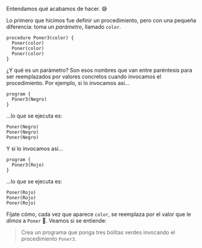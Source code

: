 Entendamos qué acabamos de hacer. :sweat_smile:

Lo primero que hicimos fue definir un procedimiento, pero con una pequeña diferencia: toma un _parámetro_, llamado `color`.

```gobstones
procedure Poner3(color) {
  Poner(color)
  Poner(color)
  Poner(color)
}
```

¿Y qué es un parámetro? Son esos nombres que van entre paréntesis para ser reemplazados por valores concretos cuando invocamos el procedimiento. Por ejemplo, si lo invocamos así...

```gobstones
program {
  Poner3(Negro)
}
```

...lo que se ejecuta es:

```gobstones
Poner(Negro)
Poner(Negro)
Poner(Negro)
```

Y si lo invocamos así...

```gobstones
program {
  Poner3(Rojo)
}
```

...lo que se ejecuta es:

```gobstones
Poner(Rojo)
Poner(Rojo)
Poner(Rojo)
```

Fíjate cómo, cada vez que aparece `color`, se reemplaza por el valor que le _dimos_ a `Poner` :raised_hands:. Veamos si se entiende:

> Crea un programa que ponga tres bolitas verdes invocando el procedimiento `Poner3`.

